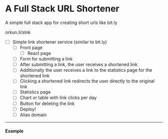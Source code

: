 # A Full Stack URL Shortener

A simple full stack app for creating short urls like bit.ly

orkun.li/slnk

*  [ ] Simple link shortener service (similar to bit.ly)
    * [ ] Front page
      * [ ] React page
    * [ ] Form for submitting a link 
    * [ ] After submitting a link, the user receives a shortened link
    * [ ] Additionally the user receives a link to the statistics page for the shortened link 
    * [ ] Clicking a shortened link redirects the user directly to the original link
    * [ ] Statistics page 
    * [ ] Chart or table with link clicks per day 
    * [ ] Button for deleting the link
    * [ ] Deploy!
    * [ ] Alias domain

---

#### Example
